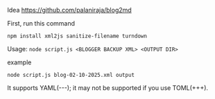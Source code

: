 Idea https://github.com/palaniraja/blog2md

First, run this command
```
npm install xml2js sanitize-filename turndown
```

Usage: `node script.js <BLOGGER BACKUP XML> <OUTPUT DIR>`

example 
```
node script.js blog-02-10-2025.xml output
```
It supports YAML(---); it may not be supported if you use TOML(+++).

